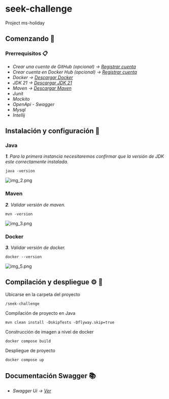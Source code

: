 # seek-challenge
Project ms-holiday

## Comenzando  🏁

### Prerrequisitos 📋

* _Crear una cuenta de GitHub (opcional) -> [Registrar cuenta](https://github.com/join)_
* _Crear cuenta en Docker Hub (opcional) -> [Registrar cuenta](https://www.docker.com/products/docker-hub/)_
* _Docker -> [Descargar Docker](https://www.docker.com/products/docker-desktop/)_
* _JDK 21 -> [Descargar JDK 21](https://docs.aws.amazon.com/corretto/latest/corretto-17-ug/downloads-list.html)_
* _Maven -> [Descargar Maven](https://maven.apache.org/download.cgi)_
* _Junit_
* _Mockito_
* _OpenApi - Swagger_
* _Mysql_
* _Intellij_

## Instalación y configuración 🔧

### Java

_**1**. Para la primera instancia necesitaremos confirmar que la versión de JDK este correctamente instalada._

```
java -version
```

![img_2.png](src/main/resources/images/img_2.png)

### Maven

_**2**. Validar versión de maven._

```
mvn -version
```


![img_3.png](src/main/resources/images/img_3.png)

### Docker

_**3**. Validar versión de docker._

```
docker --version
```


![img_5.png](src/main/resources/images/img_5.png)

## Compilación y despliegue ⚙️ 🚀

Ubicarse en la carpeta del proyecto

```
/seek-challenge
```

Compilación de proyecto en Java

```
mvn clean install -DskipTests -Dflyway.skip=true
```

Construcción de imagen a nivel de docker

```
docker compose build
```

Despliegue de proyecto

```
docker compose up
```

## Documentación Swagger 📚

* _Swagger Ui -> [Ver](http://vps-4592450-x.dattaweb.com:8080/seek/challenge/swagger-ui/index.html#/)_





